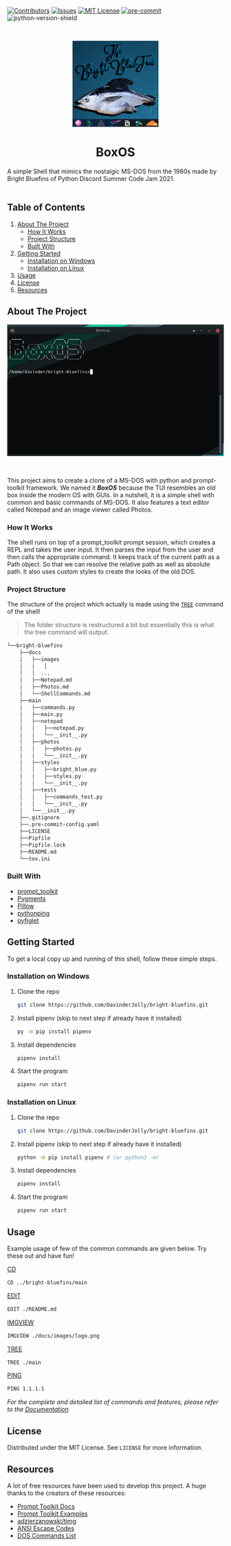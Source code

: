 <!-- SHIELDS -->

[![Contributors][contributors-shield]][contributors-url]
[![Issues][issues-shield]][issues-url]
[![MIT License][license-shield]][license-url]
[![pre-commit][pre-commit-shield]][pre-commit-url]
![python-version-shield]

<!-- PROJECT LOGO -->
<br>
<p align="center">
  <a href="https://github.com/DavinderJolly/bright-bluefins">
    <img src="docs/images/logo.png" alt="Logo" width="200" height="200">
  </a>
  <h1 align="center">BoxOS</h1>

  A simple Shell that mimics the nostalgic MS-DOS from the 1980s made by Bright Bluefins of Python Discord Summer Code Jam 2021.
  <br>
  <br>
</p>

<!-- TABLE OF CONTENTS -->

## Table of Contents

1. [About The Project](#about-the-project)
   - [How It Works](#how-it-works)
   - [Project Structure](#project-structure)
   - [Built With](#built-with)
1. [Getting Started](#getting-started)
   - [Installation on Windows](#installation-on-windows)
   - [Installation on Linux](#installation-on-linux)
1. [Usage](#usage)
1. [License](#license)
1. [Resources](#resources)

<!-- ABOUT THE PROJECT -->

## About The Project

<p align="center">
    <img src="/docs/images/shell.png" alt="App screenshot">
</p> <br>

This project aims to create a clone of a MS-DOS with python and prompt-toolkit framework. We named it ***BoxOS*** because the TUI resembles an old box inside the modern OS with GUIs. In a nutshell, it is a simple shell with common and basic commands of MS-DOS. It also features a text editor called Notepad and an image viewer called Photos.

### How It Works

The shell runs on top of a prompt_toolkit prompt session, which creates a REPL and takes the user input. It then parses the input from the user and then calls the appropriate command. It keeps track of the current path as a Path object. So that we can resolve the relative path as well as absolute path. It also uses custom styles to create the looks of the old DOS.

### Project Structure

The structure of the project which actually is made using the [`TREE`](/docs/ShellCommands.md#tree) command of the shell!

> The folder structure is restructured a bit but essentially this is what the tree command will output.

```
└──bright-bluefins
    ├──docs
    │   ├──images
    │   │   │
    │   │  ...
    │   ├──Notepad.md
    │   ├──Photos.md
    │   └──ShellCommands.md
    ├──main
    │   ├──commands.py
    │   ├──main.py
    │   ├──notepad
    │   │   ├──notepad.py
    │   │   └──__init__.py
    │   ├──photos
    │   │   ├──photos.py
    │   │   └──__init__.py
    │   ├──styles
    │   │   ├──bright_blue.py
    │   │   ├──styles.py
    │   │   └──__init__.py
    │   ├──tests
    │   │   ├──commands_test.py
    │   │   └──__init__.py
    │   └──__init__.py
    ├──.gitignore
    ├──.pre-commit-config.yaml
    ├──LICENSE
    ├──Pipfile
    ├──Pipfile.lock
    ├──README.md
    └──tox.ini
```

### Built With

- [prompt_toolkit](https://pypi.org/project/prompt-toolkit/)
- [Pygments](https://pypi.org/project/Pygments/)
- [Pillow](https://pypi.org/project/Pillow/)
- [pythonping](https://pypi.org/project/pythonping/)
- [pyfiglet](https://pypi.org/project/pyfiglet/)

<!-- GETTING STARTED -->

## Getting Started

To get a local copy up and running of this shell, follow these simple steps.

### Installation on Windows

1. Clone the repo

   ```sh
   git clone https://github.com/DavinderJolly/bright-bluefins.git
   ```

1. Install pipenv (skip to next step if already have it installed)

   ```sh
   py -m pip install pipenv
   ```

1. Install dependencies

   ```sh
   pipenv install
   ```

1. Start the program

   ```sh
   pipenv run start
   ```

### Installation on Linux

1. Clone the repo

   ```sh
   git clone https://github.com/DavinderJolly/bright-bluefins.git
   ```

1. Install pipenv (skip to next step if already have it installed)

   ```sh
   python -m pip install pipenv # (or python3 -m)
   ```

1. Install dependencies

   ```sh
   pipenv install
   ```

1. Start the program

   ```sh
   pipenv run start
   ```
<!-- USAGE EXAMPLES -->

## Usage

Example usage of few of the common commands are given below. Try these out and have fun!

[CD](/docs/ShellCommands.md#cd)

```sh
CD ../bright-bluefins/main
```

[EDIT](/docs/ShellCommands.md#edit)

```sh
EDIT ./README.md
```

[IMGVIEW](/docs/ShellCommands.md#imgview)

```sh
IMGVIEW ./docs/images/logo.png
```

[TREE](/docs/ShellCommands.md#tree)

```sh
TREE ./main
```

[PING](/docs/ShellCommands.md#ping)
```sh
PING 1.1.1.1
```

_For the complete and detailed list of commands and features, please refer to the [Documentation](/docs/ShellCommands.md)_

<!-- LICENSE -->

## License

Distributed under the MIT License. See `LICENSE` for more information.

<!-- ACKNOWLEDGEMENTS -->



## Resources

A lot of free resources have been used to develop this project. A huge thanks to the creators of these resources:

- [Prompt Toolkit Docs](https://python-prompt-toolkit.readthedocs.io/en/master/)
- [Prompt Toolkit Examples](https://github.com/prompt-toolkit/python-prompt-toolkit/tree/master/examples)
- [adzierzanowski/timg](https://github.com/adzierzanowski/timg)
- [ANSI Escape Codes](https://en.m.wikipedia.org/wiki/ANSI_escape_code)
- [DOS Commands List](https://en.m.wikipedia.org/wiki/List_of_DOS_commands)

<!-- MARKDOWN LINKS & IMAGES -->

[contributors-url]: https://github.com/DavinderJolly/bright-bluefins/graphs/contributors
[contributors-shield]: https://img.shields.io/github/contributors/DavinderJolly/bright-bluefins?style=flat
[issues-url]: https://github.com/DavinderJolly/bright-bluefins/issues
[issues-shield]: https://img.shields.io/github/issues/DavinderJolly/bright-bluefins?style=flat
[license-url]: https://github.com/DavinderJolly/bright-bluefins/blob/master/LICENSE.txt
[license-shield]: https://img.shields.io/github/license/DavinderJolly/bright-bluefins?style-flat
[pre-commit-url]: https://github.com/pre-commit/pre-commit
[pre-commit-shield]: https://img.shields.io/badge/pre--commit-enabled-brightgreen?logo=pre-commit&logoColor=white
[python-version-shield]: https://img.shields.io/github/pipenv/locked/python-version/DavinderJolly/Bright-Bluefins
